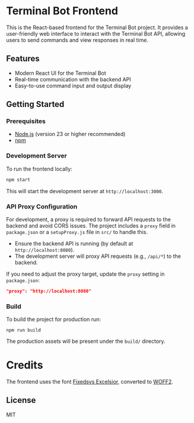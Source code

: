 # Terminal Bot Frontend

This is the React-based frontend for the Terminal Bot project. It provides a user-friendly web interface to interact with the Terminal Bot API, allowing users to send commands and view responses in real time.

## Features

- Modern React UI for the Terminal Bot
- Real-time communication with the backend API
- Easy-to-use command input and output display

## Getting Started

### Prerequisites

- [Node.js](https://nodejs.org/) (version 23 or higher recommended)
- [npm](https://www.npmjs.com/)

### Development Server

To run the frontend locally:

```bash
npm start
```

This will start the development server at `http://localhost:3000`.

### API Proxy Configuration

For development, a proxy is required to forward API requests to the backend and avoid CORS issues. The project includes a `proxy` field in `package.json` or a `setupProxy.js` file in `src/` to handle this.

- Ensure the backend API is running (by default at `http://localhost:8080`).
- The development server will proxy API requests (e.g., `/api/*`) to the backend.

If you need to adjust the proxy target, update the `proxy` setting in `package.json`:

```json
"proxy": "http://localhost:8080"
```

### Build

To build the project for production run:

```shell
npm run build
```

The production assets will be present under the `build/` directory.

# Credits

The frontend uses the font [Fixedsys Excelsior](https://github.com/kika/fixedsys/tree/master), converted to [WOFF2](https://en.wikipedia.org/wiki/Web_Open_Font_Format).

## License

MIT